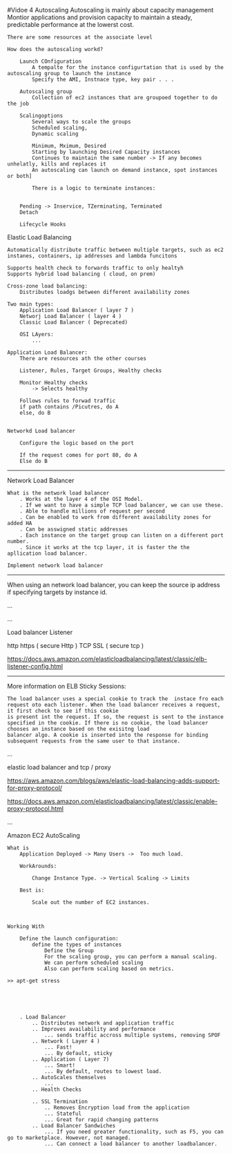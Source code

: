 
#Vidoe 4 
Autoscaling
	Autoscaling is mainly about capacity management
	Montior applications and provision capacity to maintain a steady, predictable performance at the lowerst cost.

	There are some resources at the associate level

	How does the autoscaling workd?

		Launch COnfiguration
			A tempalte for the instance configurtation that is used by the autoscaling group to launch the instance
			Specify the AMI, Instnace type, key pair . . .

		Autoscaling group
			Collection of ec2 instances that are groupoed together to do the job

		Scalingoptions
			Several ways to scale the groups
			Scheduled scaling, 
			Dynamic scaling

			Minimum, Mximum, Desired
			Starting by launching Desired Capacity instances
			Continues to maintain the same number -> If any becomes unhelatly, kills and replaces it
			An autoscaling can launch on demand instance, spot instances or both]

			There is a logic to terminate instances:
		

		Pending -> Inservice, TZerminating, Terminated
		Detach

		Lifecycle Hooks

Elastic Load Balancing
	
	Automatically distribute traffic between multiple targets, such as ec2 instanes, containers, ip addresses and lambda funcitons

	Supports health check to forwards traffic to only healtyh
	Supports hybrid load balancing ( cloud, on prem)

	Cross-zone load balancing:
		Distributes loadgs between different availability zones

	Two main types:
		Application Load Balancer ( layer 7 )
		Networj Load Balancer ( layer 4 )
		Classic Load Balancer ( Deprecated)

		OSI LAyers:
			...

	Application Load Balancer:
		There are resources ath the other courses

		Listener, Rules, Target Groups, Healthy checks

		Monitor Healthy checks
			-> Selects healthy 

		Follows rules to forwad traffic
		if path contains /Picutres, do A
		else, do B


	Networkd Load balancer

		Configure the logic based on the port

		If the request comes for port 80, do A
		Else do B

___


Network Load Balancer
	
	What is the network load balancer
		. Works at the layer 4 of the OSI Model.
		. If we want to have a simple TCP load balancer, we can use these.
		. Able to handle millions of request per second
		. Can be enabled to work from different availability zones for added HA
		. Can be asswigned static addresses
		. Each instance on the target group can listen on a different port number.
		. Since it works at the tcp layer, it is faster the the apllication load balancer.

	Implement network load balancer


___



When using an network load balancer, you can keep the source ip address if specifying targets by instance id. 


...



...

Load balancer Listener

http 
https ( secure Http )
TCP
SSL ( secure tcp )


https://docs.aws.amazon.com/elasticloadbalancing/latest/classic/elb-listener-config.html




___


More information on ELB Sticky Sessions:

	The load balancer uses a special cookie to track the  instace fro each request oto each listener. When the load balancer receives a request, it first check to see if this cookie
	is present int the request. If so, the request is sent to the instance specified in the cookie. If there is no cookie, the load balancer chooses an instance based on the exisitng load
	balancer algo. A cookie is inserted into the response for binding subsequent requests from the same user to that instance. 

...


elastic load balancer and tcp / proxy

https://aws.amazon.com/blogs/aws/elastic-load-balancing-adds-support-for-proxy-protocol/

https://docs.aws.amazon.com/elasticloadbalancing/latest/classic/enable-proxy-protocol.html

...




Amazon EC2 AutoScaling

	What is
		Application Deployed -> Many Users ->  Too much load.

		WorkArounds: 

			Change Instance Type. -> Vertical Scaling -> Limits

		Best is:

			Scale out the number of EC2 instances.



	Working With

		Define the launch configuration:
			define the types of instances
				Define the Group
				For the scaling group, you can perform a manual scaling.
				We can perform scheduled scaling
				Also can perform scaling based on metrics.

	>> apt-get stress





        . Load Balancer
            .. Distributes network and application traffic
            .. Improves availability and performance
                ... sends traffic accross multiple systems, removing SPOF
            .. Network ( Layer 4 )
                ... Fast! 
                ... By default, sticky
            .. Application ( Layer 7)
                ... Smart!
                ... By default, routes to lowest load.
            .. AutoScales themselves
                ... 
            .. Health Checks

            .. SSL Termination
                .. Removes Encryption load from the application
                ... Stateful
                ... Great for rapid changing patterns
            .. Load Balancer Sandwiches
                ... If you need greater functionality, such as F5, you can go to marketplace. However, not managed.
                ... Can connect a load balancer to another loadbalancer.